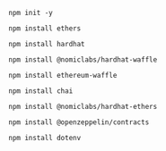```
npm init -y
```

```
npm install ethers
```

```
npm install hardhat
```

```
npm install @nomiclabs/hardhat-waffle
```

```
npm install ethereum-waffle
```

```
npm install chai
```

```
npm install @nomiclabs/hardhat-ethers
```

```
npm install @openzeppelin/contracts
```

```
npm install dotenv
```